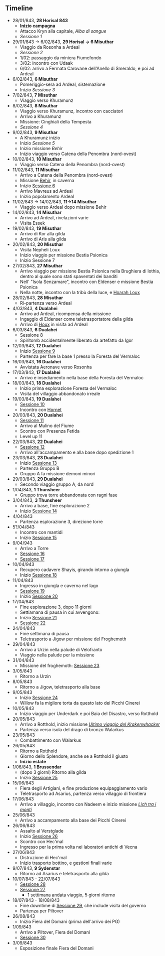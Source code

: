 ## Timeline

* 28/01/843, **28 Horisal 843**
	* **Inizio campagna**
	* Attacco Kryn alla capitale, *Alba di sangue*
	* *Sessione 1*
* 29/01/843 -> 6/02/843, **29 Horisal -> 6 Misuthar**
	* Viaggio da Rosonha a Ardeal
	* *Sessione 2*
	* 1/02: passaggio da miniera Fiumefondo
	* 3/02: incontro con Udaak
	* 6/02: arrivo a Fermata Carovane dell'Anello di Smeraldo, e poi ad Ardeal
* 6/02/843, **6 Misuthar**
	* Pomeriggio-sera ad Ardeal, sistemazione
	* Inizio *Sessione 3*
* 7/02/843, **7 Misuthar**
	* Viaggio verso Khuramunz
* 8/02/843, **8 Misuthar**
	* Viaggio verso Khuramunz, incontro con cacciatori
	* Arrivo a Khuramunz
	* Missione: Cinghiali della Tempesta
	* *Sessione 4*
* 9/02/843, **9 Misuthar**
	* A Khuramunz inizio
	* Inizio *Sessione 5*
	* Inizio missione *Behir*
	* Inizio viaggio verso Catena della Penombra (nord-ovest)
* 10/02/843, **10 Misuthar**
	* Viaggio verso Catena della Penombra (nord-ovest)
* 11/02/843, **11 Misuthar**
	* Arrivo a Catena della Penombra (nord-ovest)
	* Missione [Behir](/xho/quest#behir), in caverna
	* Inizio [Sessione 6](/xho/sessioni#sessione-6)
	* Arrivo Mavreus ad Ardeal
	* Inizio popolamento Ardeal
* 11/02/843 -> 14/02/843, **11->14 Misuthar**
	* Viaggio verso Ardeal dopo missione Behir
* 14/02/843, **14 Misuthar**
	* Arrivo ad Ardeal, rivelazioni varie
	* Visita Essek
* 19/02/843, **19 Misuthar**
	* Arrivo di Kor alla gilda
	* Arrivo di Aris alla gilda
* 20/02/843, **20 Misuthar**
	* Visita Nepheli Loux
	* Inizio viaggio per missione Bestia Psionica
	* Inizio Sessione 7
* 27/02/843, **27 Misuthar**
	* Arrivo viaggio per missione Bestia Psionica nella Brughiera di Iothia, dentro al quale sono stati spaventati dei banditi
	* Nell' "Isola Senzamare", incontro con Eldenser e missione Bestia Psionica
	* Nella notte, incontro con la tribù della luce, e [Hoarah Loux](npc#hoarah-loux)
* 28/02/843, **28 Misuthar**
	* Ri-partenza verso Ardeal
* 4/03/843, **4 Dualahei**
	* Arrivo ad Ardeal, ricompensa della missione
	* Ingaggio di Eldenser come teletrasportatore della gilda
	* Arrivo di [Houx](npc#houx-frestynn) in visita ad Ardeal
* 6/03/843, **6 Dualahei**
	* Sessione 8
	* Spiritomb accidentalmente liberato da artefatto da Igor
* 12/03/843, **12 Dualahei**
	* Inizio [Sessione 9](/xho/sessioni#sessione-9-il-villaggio-lungo-il-fiume)
	* Partenza per fare la base 1 presso la Foresta del Vermaloc
* 16/03/843, **16 Dualahei**
	* Avvistata Aeronave verso Rosonha
* 17/03/843, **17 Dualahei**
	* Arrivo e insediamento nella base della Foresta del Vermaloc
* 18/03/843, **18 Dualahei**
	* Inizio prima esplorazione Foresta del Vermaloc
	* Visita del villaggio abbandonato irreale
* 19/03/843, **19 Dualahei**
	* [Sessione 10](/xho/sessioni#sessione-10-soli-con-chi-è-solo)
	* Incontro con [Hornet](npc#hornet)
* 20/03/843, **20 Dualahei**
	* [Sessione 11](/xho/sessioni#sessione-11-jurassic-watermill)
	* Arrivo al Mulino del Fiume
	* Scontro con Presenza Fetida
	* Level up 11
* 22/03/843, **22 Dualahei**
	* [Sessione 12](/xho/sessioni#sessione-12-interludio-shopping-sogni-particolari)
	* Arrivo all'accampamento e alla base dopo spedizione 1
* 23/03/843, **23 Dualahei**
	* Inizio [Sessione 13](/xho/sessioni#sessione-13-nebbie-nebulose)
	* Partenza Gruppo B
	* Gruppo A fa missione demoni minori
* 29/03/843, **29 Dualahei**
	* Secondo viaggio gruppo A, da nord 
* 1/04/843, **1 Thunsheer**
	* Gruppo trova torre abbandonata con ragni fase
* 3/04/843, **3 Thunsheer**
	* Arrivo a base, fine esplorazione 2
	* Inizio [Sessione 14](/xho/sessioni#sessione-14-lame-sugli-alberi)
* 4/04/843
	* Partenza esplorazione 3, direzione torre
* 5?/04/843
	* Incontro con mantidi
	* Inizio [Sessione 15](/xho/sessioni#sessione-15-nebbia-sui-monti)
* 9/04/943
	* Arrivo a Torre
	* [Sessione 16](/xho/sessioni#sessione-16-shayis-di-hellfire)
	* [Sessione 17](/xho/sessioni#sessione-17-lo-studioso-e-il-burattinaio)
* 10/04/943
	* Recupero cadavere Shayis, girando intorno a giungla	
	* Inizio [Sessione 18](/xho/sessioni#sessione-18-occhi-nella-giungla)
* 11/04/843
	* Ingresso in giungla e caverna nel lago
	* [Sessione 19](/xho/sessioni#sessione-19-la-forza-del-sentimento)
	* Inizio [Sessione 20](/xho/sessioni#sessione-20-mens-sana)
* 17/04/843
	* Fine esplorazione 3, dopo 11 giorni
	* Settiamana di pausa in cui avvengono:
	* Inizio [Sessione 21](/xho/sessioni#sessione-21-la-marcia-di-urzin)
	* [Sessione 22](/xho/sessioni#sessione-22-cyber-vs-demon)
* 24/04/843
	* Fine settimana di pausa
	* Teletrasporto a Jigow per missione del Froghemoth
* 29/04/843
	* Arrivo a Urzin nella palude di Velofranto
	* Viaggio nella palude per la missione
* 31/04/843
	* Missione del froghemoth: [Sessione 23](/xho/sessioni#sessione-23-anfibi-sgraditi)
* 3/05/843
	* Ritorno a Urzin
* 8/05/843
	* Ritorno a Jigow, teletrasporto alla base
* 9/05/843
	* Inizio [Sessione 24](/xho/sessioni#sessione-24-ultimo-viaggio-del-krakenwhacker)
	* Willow fa la migliore torta da questo lato dei Picchi Cinerei
* 10/05/843
	* Inizio viaggio per Underdark e poi Baia del Disastro, verso Rotthold
* 20/05/843
	* Arrivo a Rotthold, inizio missione [*Ultimo viaggio del Krakenwhacker*](/xho/quest#ultimo-viaggio-del-krakenwhacker)
	* Partenza verso isola del drago di bronzo Walarkus
* 23/05/843
	* Combattimento con Walarkus
* 26/05/843
	* Ritorno a Rotthold
	* Giorno dello Splendore, anche se a Rotthold il giusto
	* **Inizio estate**
* 1/06/843, **1 Brussendar**
	* (dopo 3 giorni) Ritorno alla gilda
	* Inizio [Sessione 25](/xho/sessioni#sessione-25-assalto-alla-valle-oscura)
* 15/06/843
	* Fiera degli Artigiani, e fine produzione equipaggiamento vario
	* Teletrasporto ad Asarius, partenza verso villaggio di frontiera
* 17/06/843
	* Arrivo a villaggio, incontro con Nadeem e inizio missione [*Lich tra i monti*](/xho/quest#lich-tra-i-monti)
* 25/06/843
	* Arrivo a accampamento alla base dei Picchi Cinerei
* 26/06/843
	* Assalto al Verstglade
	* Inizio [Sessione 26](/xho/sessioni#sessione-26)
	* Scontro con Hec'mal
	* Ingresso per la prima volta nei laboratori antichi di Vecna
* 27/06/843
	* Distruzione di Hec'mal
	* Inizio trasporto bottino, e gestioni finali varie
* 9/07/843, **9 Sydenstar**
	* Ritorno ad Asarius e teletrasporto alla gilda
* 10/07/843 - 22/07/843
	* [Sessione 28](/xho/sessioni#sessione-28)
	* [Sessione 27](/xho/sessioni#sessione-27)
		* 1 settimana andata viaggio, 5 giorni ritorno
* 18/07/843 - 18/08/843
	* Fine downtime di [Sessione 29](/xho/sessioni#sessione-29), che include visita del governo
	* Partenza per Piltover
* 26/08/843
	* Inizio Fiera del Domani (prima dell'arrivo dei PG)
* 1/09/843
	* Arrivo a Piltover, Fiera del Domani
	* [Sessione 30](/xho/sessioni#sessione-30)
* 3/09/843
	* Esposizione finale Fiera del Domani